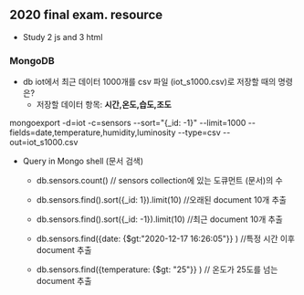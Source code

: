 ## 2020 final exam. resource

- Study 2 js and 3 html

### MongoDB
- db iot에서 최근 데이터 1000개를 csv 파일 (iot_s1000.csv)로 저장할 때의 명령은?
  - 저장할 데이터 항목: **시간,온도,습도,조도**

mongoexport -d=iot -c=sensors --sort="{_id: -1}" --limit=1000 --fields=date,temperature,humidity,luminosity --type=csv --out=iot_s1000.csv

- Query in Mongo shell (문서 검색)

  - db.sensors.count()  // sensors collection에 있는 도큐먼트 (문서)의 수
  - db.sensors.find().sort({_id: 1}).limit(10)   //오래된 document 10개 추출
  - db.sensors.find().sort({_id: -1}).limit(10)    //최근 document 10개 추출
  
  - db.sensors.find({date: {$gt:"2020-12-17 16:26:05"}} )    //특정 시간 이후 document 추출
  - db.sensors.find({temperature: {$gt: "25"}} )    // 온도가 25도를 넘는 document 추출
  
  

